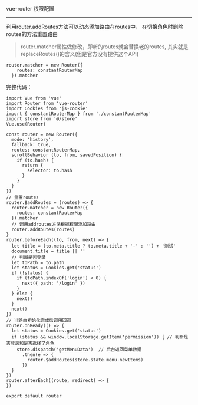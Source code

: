 <p id="tittle" data-date="2018-10-03" data-tag="vue,vue-router,js">vue-router 权限配置</p>

---------------------------------------------------------------------

利用router.addRoutes方法可以动态添加路由在routes中，
在切换角色时删除routes的方法重置路由
>router.matcher属性做修改，即新的routes就会替换老的routes, 其实就是replaceRoutes()的含义(但是官方没有提供这个API)
```
router.matcher = new Router({
    routes: constantRouterMap
  }).matcher
```
完整代码：
```
import Vue from 'vue'
import Router from 'vue-router'
import Cookies from 'js-cookie'
import { constantRouterMap } from './constantRouterMap'
import store from '@/store'
Vue.use(Router)

const router = new Router({
  mode: 'history',
  fallback: true,
  routes: constantRouterMap,
  scrollBehavior (to, from, savedPosition) {
    if (to.hash) {
      return {
        selector: to.hash
      }
    }
  }
})
// 重置routes
router.$addRoutes = (routes) => {
  router.matcher = new Router({
    routes: constantRouterMap
  }).matcher
  // 调用addroutes方法根据权限添加路由
  router.addRoutes(routes)
}
router.beforeEach((to, from, next) => {
  let title = (to.meta.title ? to.meta.title + '-' : '') + '测试'
  document.title = title || ''
  // 判断是否登录
  let toPath = to.path
  let status = Cookies.get('status')
  if (!status) {
    if (toPath.indexOf('login') < 0) {
      next({ path: '/login' })
    }
  } else {
    next()
  }
  next()
})
// 当路由初始化完成后调用回调
router.onReady(() => {
  let status = Cookies.get('status')
  if (status && window.localStorage.getItem('permission')) { // 判断是否登录和是否选择了角色
    store.dispatch('getMenuData')  // 后台返回菜单数据
      .then(e => {
        router.$addRoutes(store.state.menu.newItems)
      })
  }
})
router.afterEach((route, redirect) => {
})

export default router

```
